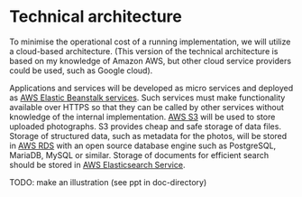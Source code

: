 # Technical architecture
To minimise the operational cost of a running implementation, we will utilize a cloud-based architecture. 
(This version of the technical architecture is based on my knowledge of Amazon AWS, but other cloud service providers could be used, such as Google cloud).

Applications and services will be developed as micro services and deployed as [AWS Elastic Beanstalk services](https://aws.amazon.com/elasticbeanstalk/). Such services must make functionality available over HTTPS so that they can be called by other services without knowledge of the internal implementation.
[AWS S3](https://aws.amazon.com/s3/) will be used to store uploaded photographs. S3 provides cheap and safe storage of data files. 
Storage of structured data, such as metadata for the photos, will be stored in [AWS RDS](https://aws.amazon.com/rds/) with an open source database engine such as PostgreSQL, MariaDB, MySQL or similar.
Storage of documents for efficient search should be stored in [AWS Elasticsearch Service](https://aws.amazon.com/elasticsearch-service/).

TODO: make an illustration (see ppt in doc-directory)
